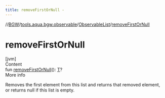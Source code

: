 ```yaml
---
title: removeFirstOrNull -
---
```

//[BGW](../../../index.md)/[tools.aqua.bgw.observable](../index.md)/[ObservableList](index.md)/[removeFirstOrNull](remove-first-or-null.md)



# removeFirstOrNull  
[jvm]  
Content  
fun [removeFirstOrNull](remove-first-or-null.md)(): [T](index.md)?  
More info  


Removes the first element from this list and returns that removed element, or returns null if this list is empty.

  



